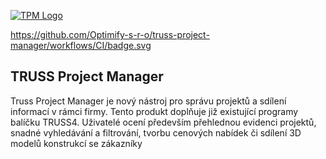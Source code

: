 
[![TPM Logo](https://camo.githubusercontent.com/59707dc80e1ed3803e22455bc38fbca54ad442969e3d29bfc4b612df7fddcd85/68747470733a2f2f74727573732d6d7973716c2d696e7374616c6c65722e73332e65752d63656e7472616c2d312e616d617a6f6e6177732e636f6d2f6c6f676f3235362e706e67)](https://fine.cz)

https://github.com/Optimify-s-r-o/truss-project-manager/workflows/CI/badge.svg
## TRUSS Project Manager

Truss Project Manager je nový nástroj pro správu projektů a sdílení informací v rámci firmy. Tento produkt doplňuje již existující programy balíčku TRUSS4. Uživatelé ocení především přehlednou evidenci projektů, snadné vyhledávání a filtrování, tvorbu cenových nabídek či sdílení 3D modelů konstrukcí se zákazníky
